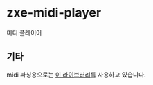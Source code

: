 # zxe-midi-player
미디 플레이어

## 기타
midi 파싱용으로는 [이 라이브러리](https://github.com/nfroidure/midifile)를 사용하고 있습니다.